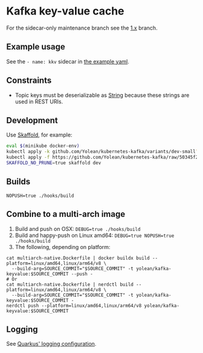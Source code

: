 
# Kafka key-value cache

For the sidecar-only maintenance branch see the [1.x](https://github.com/Yolean/kafka-keyvalue/tree/1.x) branch.

## Example usage

See the `- name: kkv` sidecar in [the example yaml](kontrakt/kkv-example.yaml).

## Constraints

 * Topic keys must be deserializable as [String](https://kafka.apache.org/21/javadoc/org/apache/kafka/common/serialization/Serdes.html#String--) because these strings are used in REST URIs.

## Development

Use [Skaffold](), for example:

```bash
eval $(minikube docker-env)
kubectl apply -k github.com/Yolean/kubernetes-kafka/variants/dev-small?ref=v6.0.0
kubectl apply -f https://github.com/Yolean/kubernetes-kafka/raw/50345f266287861d7964d3339a2c2a28e79db2fe/variants/prometheus-operator-example/k8s-cluster-rbac.yaml
SKAFFOLD_NO_PRUNE=true skaffold dev
```

## Builds

```
NOPUSH=true ./hooks/build
```

## Combine to a multi-arch image

1. Build and push on OSX: `DEBUG=true ./hooks/build`
2. Build and happy-push on Linux amd64: `DEBUG=true NOPUSH=true ./hooks/build`
3. The following, depending on platform:

```
cat multiarch-native.Dockerfile | docker buildx build --platform=linux/amd64,linux/arm64/v8 \
  --build-arg=SOURCE_COMMIT="$SOURCE_COMMIT" -t yolean/kafka-keyvalue:$SOURCE_COMMIT --push -
# Or
cat multiarch-native.Dockerfile | nerdctl build --platform=linux/amd64,linux/arm64/v8 \
  --build-arg=SOURCE_COMMIT="$SOURCE_COMMIT" -t yolean/kafka-keyvalue:$SOURCE_COMMIT -
nerdctl push --platform=linux/amd64,linux/arm64/v8 yolean/kafka-keyvalue:$SOURCE_COMMIT
```

## Logging

See [Quarkus' logging configuration](https://quarkus.io/guides/logging-guide).
